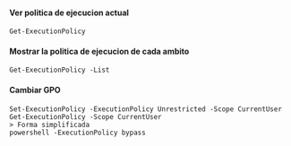 #### Ver politica de ejecucion actual
```
Get-ExecutionPolicy
```

#### Mostrar la politica de ejecucion de cada ambito
```
Get-ExecutionPolicy -List
```

#### Cambiar GPO
```
Set-ExecutionPolicy -ExecutionPolicy Unrestricted -Scope CurrentUser
Get-ExecutionPolicy -Scope CurrentUser
> Forma simplificada
powershell -ExecutionPolicy bypass
```


